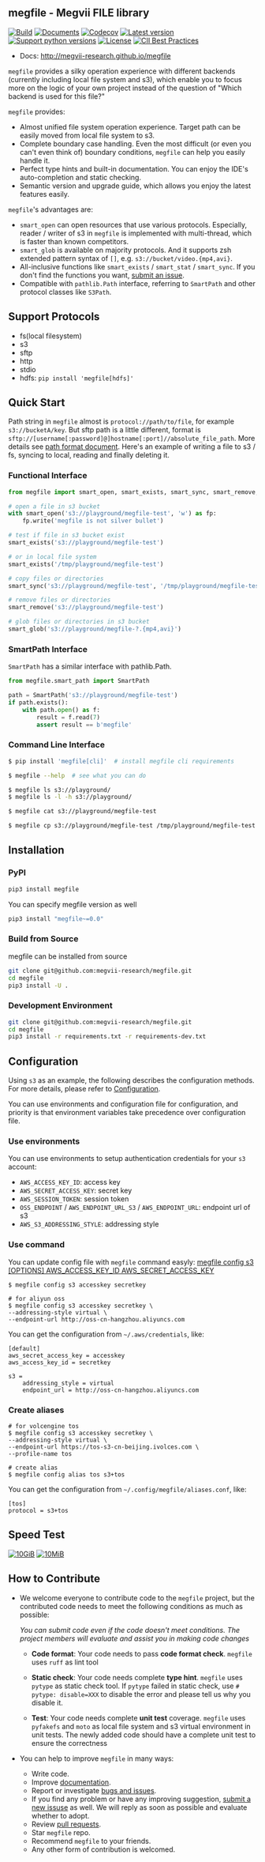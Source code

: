 megfile - Megvii FILE library
---

[![Build](https://github.com/megvii-research/megfile/actions/workflows/run-tests.yml/badge.svg?branch=main)](https://github.com/megvii-research/megfile/actions/workflows/run-tests.yml)
[![Documents](https://github.com/megvii-research/megfile/actions/workflows/publish-docs.yml/badge.svg)](https://github.com/megvii-research/megfile/actions/workflows/publish-docs.yml)
[![Codecov](https://img.shields.io/codecov/c/gh/megvii-research/megfile)](https://app.codecov.io/gh/megvii-research/megfile/)
[![Latest version](https://img.shields.io/pypi/v/megfile.svg)](https://pypi.org/project/megfile/)
[![Support python versions](https://img.shields.io/pypi/pyversions/megfile.svg)](https://pypi.org/project/megfile/)
[![License](https://img.shields.io/pypi/l/megfile.svg)](https://github.com/megvii-research/megfile/blob/master/LICENSE)
[![CII Best Practices](https://bestpractices.coreinfrastructure.org/projects/5233/badge)](https://bestpractices.coreinfrastructure.org/projects/5233)

* Docs: http://megvii-research.github.io/megfile

`megfile` provides a silky operation experience with different backends (currently including local file system and s3), which enable you to focus more on the logic of your own project instead of the question of "Which backend is used for this file?"

`megfile` provides:

* Almost unified file system operation experience. Target path can be easily moved from local file system to s3.
* Complete boundary case handling. Even the most difficult (or even you can't even think of) boundary conditions, `megfile` can help you easily handle it.
* Perfect type hints and built-in documentation. You can enjoy the IDE's auto-completion and static checking.
* Semantic version and upgrade guide, which allows you enjoy the latest features easily.

`megfile`'s advantages are:

* `smart_open` can open resources that use various protocols. Especially, reader / writer of s3 in `megfile` is implemented with multi-thread, which is faster than known competitors.
* `smart_glob` is available on majority protocols. And it supports zsh extended pattern syntax of `[]`, e.g. `s3://bucket/video.{mp4,avi}`.
* All-inclusive functions like `smart_exists` / `smart_stat` / `smart_sync`. If you don't find the functions you want, [submit an issue](https://github.com/megvii-research/megfile/issues).
* Compatible with `pathlib.Path` interface, referring to `SmartPath` and other protocol classes like `S3Path`.

## Support Protocols
- fs(local filesystem)
- s3
- sftp
- http
- stdio
- hdfs: `pip install 'megfile[hdfs]'`

## Quick Start

Path string in `megfile` almost is `protocol://path/to/file`, for example `s3://bucketA/key`. But sftp path is a little different, format is `sftp://[username[:password]@]hostname[:port]//absolute_file_path`. More details see [path format document](https://megvii-research.github.io/megfile/path_format.html).
Here's an example of writing a file to s3 / fs, syncing to local, reading and finally deleting it.

### Functional Interface
```python
from megfile import smart_open, smart_exists, smart_sync, smart_remove, smart_glob

# open a file in s3 bucket
with smart_open('s3://playground/megfile-test', 'w') as fp:
    fp.write('megfile is not silver bullet')

# test if file in s3 bucket exist
smart_exists('s3://playground/megfile-test')

# or in local file system
smart_exists('/tmp/playground/megfile-test')

# copy files or directories
smart_sync('s3://playground/megfile-test', '/tmp/playground/megfile-test')

# remove files or directories
smart_remove('s3://playground/megfile-test')

# glob files or directories in s3 bucket
smart_glob('s3://playground/megfile-?.{mp4,avi}')
```

### SmartPath Interface

`SmartPath` has a similar interface with pathlib.Path.

```python
from megfile.smart_path import SmartPath

path = SmartPath('s3://playground/megfile-test')
if path.exists():
    with path.open() as f:
        result = f.read(7)
        assert result == b'megfile'
```

### Command Line Interface
```bash
$ pip install 'megfile[cli]'  # install megfile cli requirements

$ megfile --help  # see what you can do

$ megfile ls s3://playground/
$ megfile ls -l -h s3://playground/

$ megfile cat s3://playground/megfile-test

$ megfile cp s3://playground/megfile-test /tmp/playground/megfile-test
```

## Installation

### PyPI

```bash
pip3 install megfile
```

You can specify megfile version as well
```bash
pip3 install "megfile~=0.0"
```

### Build from Source

megfile can be installed from source
```bash
git clone git@github.com:megvii-research/megfile.git
cd megfile
pip3 install -U .
```

### Development Environment

```bash
git clone git@github.com:megvii-research/megfile.git
cd megfile
pip3 install -r requirements.txt -r requirements-dev.txt
```

## Configuration

Using `s3` as an example, the following describes the configuration methods. For more details, please refer to [Configuration](https://megvii-research.github.io/megfile/configuration.html).

You can use environments and configuration file for configuration, and priority is that environment variables take precedence over configuration file.

### Use environments
You can use environments to setup authentication credentials for your `s3` account:
- `AWS_ACCESS_KEY_ID`: access key
- `AWS_SECRET_ACCESS_KEY`: secret key
- `AWS_SESSION_TOKEN`: session token
- `OSS_ENDPOINT` / `AWS_ENDPOINT_URL_S3` / `AWS_ENDPOINT_URL`: endpoint url of s3
- `AWS_S3_ADDRESSING_STYLE`: addressing style

### Use command
You can update config file with `megfile` command easyly:
[megfile config s3 [OPTIONS] AWS_ACCESS_KEY_ID AWS_SECRET_ACCESS_KEY](https://megvii-research.github.io/megfile/cli.html#megfile-config-s3) 

```
$ megfile config s3 accesskey secretkey

# for aliyun oss
$ megfile config s3 accesskey secretkey \
--addressing-style virtual \
--endpoint-url http://oss-cn-hangzhou.aliyuncs.com
```

You can get the configuration from `~/.aws/credentials`, like:
```
[default]
aws_secret_access_key = accesskey
aws_access_key_id = secretkey

s3 =
    addressing_style = virtual
    endpoint_url = http://oss-cn-hangzhou.aliyuncs.com
```

### Create aliases
```
# for volcengine tos
$ megfile config s3 accesskey secretkey \
--addressing-style virtual \
--endpoint-url https://tos-s3-cn-beijing.ivolces.com \
--profile-name tos

# create alias
$ megfile config alias tos s3+tos
```

You can get the configuration from `~/.config/megfile/aliases.conf`, like:
```
[tos]
protocol = s3+tos
```

## Speed Test
[![10GiB](scripts/speed_test/10GiB.png)](https://megvii-research.github.io/megfile/speed_test.html)
[![10MiB](scripts/speed_test/10MiB.png)](https://megvii-research.github.io/megfile/speed_test.html)

## How to Contribute
* We welcome everyone to contribute code to the `megfile` project, but the contributed code needs to meet the following conditions as much as possible:

    *You can submit code even if the code doesn't meet conditions. The project members will evaluate and assist you in making code changes*

    * **Code format**: Your code needs to pass **code format check**. `megfile` uses `ruff` as lint tool
    * **Static check**: Your code needs complete **type hint**. `megfile` uses `pytype` as static check tool. If `pytype` failed in static check, use `# pytype: disable=XXX` to disable the error and please tell us why you disable it.

    * **Test**: Your code needs complete **unit test** coverage. `megfile` uses `pyfakefs` and `moto` as local file system and s3 virtual environment in unit tests. The newly added code should have a complete unit test to ensure the correctness

* You can help to improve `megfile` in many ways:
    * Write code.
    * Improve [documentation](https://github.com/megvii-research/megfile/blob/main/docs).
    * Report or investigate [bugs and issues](https://github.com/megvii-research/megfile/issues).
    * If you find any problem or have any improving suggestion, [submit a new issuse](https://github.com/megvii-research/megfile/issues) as well. We will reply as soon as possible and evaluate whether to adopt.
    * Review [pull requests](https://github.com/megvii-research/megfile/pulls).
    * Star `megfile` repo.
    * Recommend `megfile` to your friends.
    * Any other form of contribution is welcomed.
